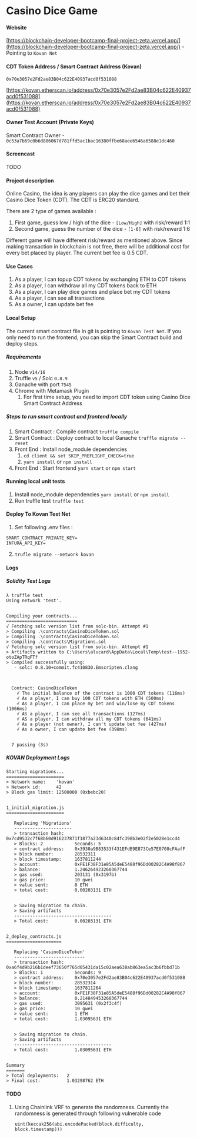 # Casino Dice Game
#### Website
[https://blockchain-developer-bootcamp-final-project-zeta.vercel.app/](https://blockchain-developer-bootcamp-final-project-zeta.vercel.app/) - Pointing to `Kovan Net` 

#### CDT Token Address / Smart Contract Address (Kovan)
`0x70e3057e2Fd2ae83B04c622E40937acd0f531088`

[https://kovan.etherscan.io/address/0x70e3057e2Fd2ae83B04c622E40937acd0f531088](https://kovan.etherscan.io/address/0x70e3057e2Fd2ae83B04c622E40937acd0f531088)

#### Owner Test Account (Private Keys)
Smart Contract Owner - `0c53a7b69c0b6d806067d781ffd5ac1bac16380ffbe68aee6546a6588e1dc460`

#### Screencast

TODO

#### Project description

Online Casino, the idea is any players can play the dice games and bet their Casino Dice Token (CDT).
The CDT is ERC20 standard.

There are 2 type of games available : 
   1. First game, guess low / high of the dice - `[Low/High]` with risk/reward 1:1
   2. Second game, guess the number of the dice -  `[1-6]` with risk/reward 1:6

Different game will have different risk/reward as mentioned above.
Since making transaction in blockchain is not free, there will be additional cost for every bet placed by player. The current bet fee is 0.5 CDT.

#### Use Cases

1. As a player, I can topup CDT tokens by exchanging ETH to CDT tokens
2. As a player, I can withdraw all my CDT tokens back to ETH
3. As a player, I can play dice games and place bet my CDT tokens
4. As a player, I can see all transactions
5. As a owner, I can update bet fee


#### Local Setup
The current smart contract file in git is pointing to `Kovan Test Net`. If you only need to run the frontend, you can skip the Smart Contract build and deploy steps.
##### Requirements 
   1. Node `v14/16`
   2. Truffle `v5` / Solc `0.8.9`
   3. Ganache with port `7545`
   4. Chrome with Metamask Plugin
      1. For first time setup, you need to import CDT token using Casino Dice Smart Contract Address
   
##### Steps to run smart contract and frontend locally
1. Smart Contract : Compile contract
   `truffle compile`
2. Smart Contract : Deploy contract to local Ganache
   `truffle migrate --reset`
3. Front End : Install node_module dependencies
   1. `cd client && set SKIP_PREFLIGHT_CHECK=true`
   2. `yarn install` or `npm install`
4. Front End : Start frontend
    `yarn start` or `npm start`


#### Running local unit tests
1. Install node_module dependencies
`yarn install` or `npm install`
2. Run truffle test 
`truffle test`


#### Deploy To Kovan Test Net

1. Set following .env files :
```
SMART_CONTRACT_PRIVATE_KEY=
INFURA_API_KEY=
```
2. `trufle migrate --network kovan`


#### Logs
##### Solidity Test Logs
```
λ truffle test
Using network 'test'.


Compiling your contracts...
===========================
√ Fetching solc version list from solc-bin. Attempt #1
> Compiling .\contracts\CasinoDiceToken.sol
> Compiling .\contracts\CasinoDiceToken.sol
> Compiling .\contracts\Migrations.sol
√ Fetching solc version list from solc-bin. Attempt #1
> Artifacts written to C:\Users\alucard\AppData\Local\Temp\test--1952-otoZApTRqFTf
> Compiled successfully using:
   - solc: 0.8.10+commit.fc410830.Emscripten.clang



  Contract: CasinoDiceToken
    √ The initial balance of the contract is 1000 CDT tokens (116ms)
    √ As a player, I can buy 100 CDT tokens with ETH (500ms)
    √ As a player, I can place my bet and win/lose my CDT tokens (1066ms)
    √ AS a player, I can see all transactions (127ms)
    √ AS a player, I can withdraw all my CDT tokens (641ms)
    √ As a player (not owner), I can't update bet fee (427ms)
    √ As a owner, I can update bet fee (398ms)


  7 passing (3s)
  ```
##### KOVAN Deployment Logs
```
Starting migrations...
======================
> Network name:    'kovan'
> Network id:      42
> Block gas limit: 12500000 (0xbebc20)


1_initial_migration.js
======================

   Replacing 'Migrations'
   ----------------------
   > transaction hash:    0x7cd9532c7f68b60d916237871f1877a23d6340c84fc398b3e02f2e5028e1ccd4
   > Blocks: 2            Seconds: 5
   > contract address:    0x3930a9B83533f431EFdB9E873Ce57E0708cFAafF
   > block number:        28532311
   > block timestamp:     1637811244
   > account:             0xFE1F38F31e85A5deE5488f96Dd00282C4A98f867
   > balance:             1.246264923260367744
   > gas used:            203131 (0x3197b)
   > gas price:           10 gwei
   > value sent:          0 ETH
   > total cost:          0.00203131 ETH


   > Saving migration to chain.
   > Saving artifacts
   -------------------------------------
   > Total cost:          0.00203131 ETH


2_deploy_contracts.js
=====================

   Replacing 'CasinoDiceToken'
   ---------------------------
   > transaction hash:    0xa6f4d9b216b1deef73650f765d05431da15c02aea638ab863ea5ac3b6fbbd71b
   > Blocks: 1            Seconds: 9
   > contract address:    0x70e3057e2Fd2ae83B04c622E40937acd0f531088
   > block number:        28532314
   > block timestamp:     1637811264
   > account:             0xFE1F38F31e85A5deE5488f96Dd00282C4A98f867
   > balance:             0.214849453260367744
   > gas used:            3095631 (0x2f3c4f)
   > gas price:           10 gwei
   > value sent:          1 ETH
   > total cost:          1.03095631 ETH


   > Saving migration to chain.
   > Saving artifacts
   -------------------------------------
   > Total cost:          1.03095631 ETH


Summary
=======
> Total deployments:   2
> Final cost:          1.03298762 ETH
```

#### TODO
1. Using Chainlink VRF to generate the randomness. Currently the randomness is generated through following vulnerable code
   ```
   uint(keccak256(abi.encodePacked(block.difficulty, block.timestamp)))
   ```